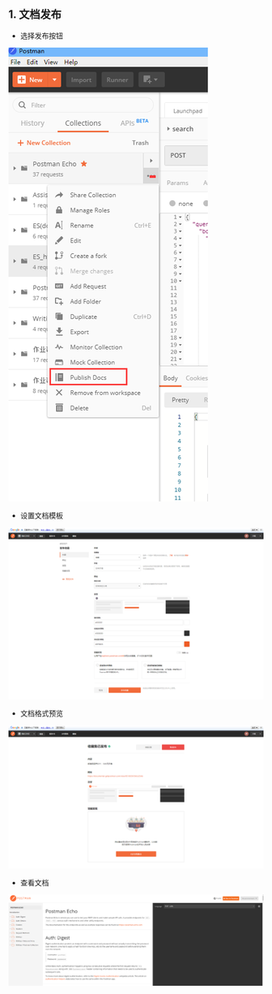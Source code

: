 ## 1. 文档发布

- 选择发布按钮

![文档说明](./images/pu1.png)

- 设置文档模板

![文档说明](./images/pu2.png)

- 文档格式预览

![文档说明](./images/pu3.png)

- 查看文档

![文档说明](./images/pu4.png)
